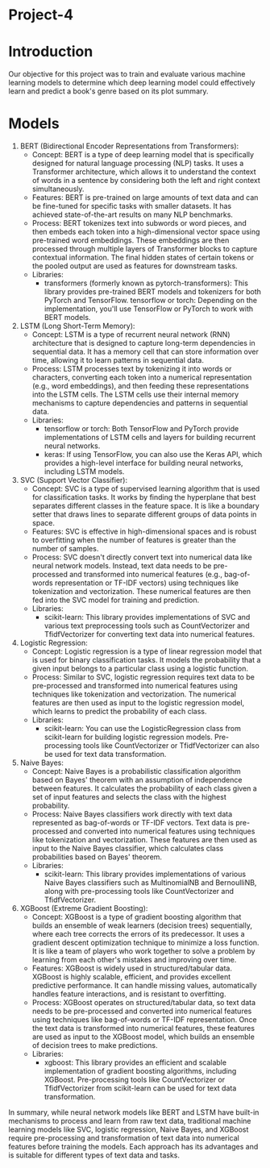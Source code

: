 # Project-4

# Introduction
Our objective for this project was to train and evaluate various machine learning models to determine which deep learning model could effectively learn and predict a book's genre based on its plot summary.

# Models

1. BERT (Bidirectional Encoder Representations from Transformers):
    - Concept: BERT is a type of deep learning model that is specifically designed for natural language processing (NLP) tasks. It uses a Transformer architecture, which allows it to understand the context of words in a sentence by considering both the left and right context simultaneously.
    - Features: BERT is pre-trained on large amounts of text data and can be fine-tuned for specific tasks with smaller datasets. It has achieved state-of-the-art results on many NLP benchmarks.
    - Process: BERT tokenizes text into subwords or word pieces, and then embeds each token into a high-dimensional vector space using pre-trained word embeddings. These embeddings are then processed through multiple layers of Transformer blocks to capture contextual information. The final hidden states of certain tokens or the pooled output are used as features for downstream tasks.
    - Libraries:
        - transformers (formerly known as pytorch-transformers): This library provides pre-trained BERT models and tokenizers for both PyTorch and TensorFlow. tensorflow or torch: Depending on the implementation, you'll use TensorFlow or PyTorch to work with BERT models.
3. LSTM (Long Short-Term Memory):
    - Concept: LSTM is a type of recurrent neural network (RNN) architecture that is designed to capture long-term dependencies in sequential data. It has a memory cell that can store information over time, allowing it to learn patterns in sequential data.
    - Process: LSTM processes text by tokenizing it into words or characters, converting each token into a numerical representation (e.g., word embeddings), and then feeding these representations into the LSTM cells. The LSTM cells use their internal memory mechanisms to capture dependencies and patterns in sequential data.
    - Libraries:
        - tensorflow or torch: Both TensorFlow and PyTorch provide implementations of LSTM cells and layers for building recurrent neural networks.
        - keras: If using TensorFlow, you can also use the Keras API, which provides a high-level interface for building neural networks, including LSTM models.
4. SVC (Support Vector Classifier):
    - Concept: SVC is a type of supervised learning algorithm that is used for classification tasks. It works by finding the hyperplane that best separates different classes in the feature space. It is like a boundary setter that draws lines to separate different groups of data points in space.
    - Features: SVC is effective in high-dimensional spaces and is robust to overfitting when the number of features is greater than the number of samples.
    - Process: SVC doesn't directly convert text into numerical data like neural network models. Instead, text data needs to be pre-processed and transformed into numerical features (e.g., bag-of-words representation or TF-IDF vectors) using techniques like tokenization and vectorization. These numerical features are then fed into the SVC model for training and prediction.
    - Libraries:
        - scikit-learn: This library provides implementations of SVC and various text preprocessing tools such as CountVectorizer and TfidfVectorizer for converting text data into numerical features.
5. Logistic Regression:
    - Concept: Logistic regression is a type of linear regression model that is used for binary classification tasks. It models the probability that a given input belongs to a particular class using a logistic function.
    - Process: Similar to SVC, logistic regression requires text data to be pre-processed and transformed into numerical features using techniques like tokenization and vectorization. The numerical features are then used as input to the logistic regression model, which learns to predict the probability of each class.
    - Libraries:
        - scikit-learn: You can use the LogisticRegression class from scikit-learn for building logistic regression models. Pre-processing tools like CountVectorizer or TfidfVectorizer can also be used for text data transformation.
6. Naive Bayes:
    - Concept: Naive Bayes is a probabilistic classification algorithm based on Bayes' theorem with an assumption of independence between features. It calculates the probability of each class given a set of input features and selects the class with the highest probability.
    - Process: Naive Bayes classifiers work directly with text data represented as bag-of-words or TF-IDF vectors. Text data is pre-processed and converted into numerical features using techniques like tokenization and vectorization. These features are then used as input to the Naive Bayes classifier, which calculates class probabilities based on Bayes' theorem.
    - Libraries:
        - scikit-learn: This library provides implementations of various Naive Bayes classifiers such as MultinomialNB and BernoulliNB, along with pre-processing tools like CountVectorizer and TfidfVectorizer.
7. XGBoost (Extreme Gradient Boosting):
    - Concept: XGBoost is a type of gradient boosting algorithm that builds an ensemble of weak learners (decision trees) sequentially, where each tree corrects the errors of its predecessor. It uses a gradient descent optimization technique to minimize a loss function. It is like a team of players who work together to solve a problem by learning from each other's mistakes and improving over time.
    - Features: XGBoost is widely used in structured/tabular data. XGBoost is highly scalable, efficient, and provides excellent predictive performance. It can handle missing values, automatically handles feature interactions, and is resistant to overfitting.
    - Process: XGBoost operates on structured/tabular data, so text data needs to be pre-processed and converted into numerical features using techniques like bag-of-words or TF-IDF representation. Once the text data is transformed into numerical features, these features are used as input to the XGBoost model, which builds an ensemble of decision trees to make predictions.
    - Libraries:
        - xgboost: This library provides an efficient and scalable implementation of gradient boosting algorithms, including XGBoost. Pre-processing tools like CountVectorizer or TfidfVectorizer from scikit-learn can be used for text data transformation.

In summary, while neural network models like BERT and LSTM have built-in mechanisms to process and learn from raw text data, traditional machine learning models like SVC, logistic regression, Naive Bayes, and XGBoost require pre-processing and transformation of text data into numerical features before training the models. Each approach has its advantages and is suitable for different types of text data and tasks.
